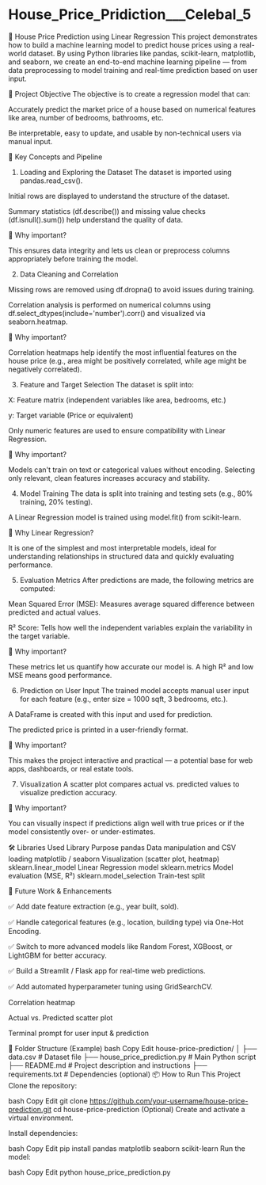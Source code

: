 # House_Price_Pridiction___Celebal_5


🏡 House Price Prediction using Linear Regression
This project demonstrates how to build a machine learning model to predict house prices using a real-world dataset. By using Python libraries like pandas, scikit-learn, matplotlib, and seaborn, we create an end-to-end machine learning pipeline — from data preprocessing to model training and real-time prediction based on user input.

📌 Project Objective
The objective is to create a regression model that can:

Accurately predict the market price of a house based on numerical features like area, number of bedrooms, bathrooms, etc.

Be interpretable, easy to update, and usable by non-technical users via manual input.

🧠 Key Concepts and Pipeline




1. Loading and Exploring the Dataset
The dataset is imported using pandas.read_csv().

Initial rows are displayed to understand the structure of the dataset.

Summary statistics (df.describe()) and missing value checks (df.isnull().sum()) help understand the quality of data.

📌 Why important?




This ensures data integrity and lets us clean or preprocess columns appropriately before training the model.

2. Data Cleaning and Correlation


Missing rows are removed using df.dropna() to avoid issues during training.

Correlation analysis is performed on numerical columns using df.select_dtypes(include='number').corr() and visualized via seaborn.heatmap.

📌 Why important?




Correlation heatmaps help identify the most influential features on the house price (e.g., area might be positively correlated, while age might be negatively correlated).

3. Feature and Target Selection
The dataset is split into:

X: Feature matrix (independent variables like area, bedrooms, etc.)

y: Target variable (Price or equivalent)

Only numeric features are used to ensure compatibility with Linear Regression.

📌 Why important?




Models can't train on text or categorical values without encoding. Selecting only relevant, clean features increases accuracy and stability.

4. Model Training
The data is split into training and testing sets (e.g., 80% training, 20% testing).

A Linear Regression model is trained using model.fit() from scikit-learn.

📌 Why Linear Regression?





It is one of the simplest and most interpretable models, ideal for understanding relationships in structured data and quickly evaluating performance.

5. Evaluation Metrics
After predictions are made, the following metrics are computed:

Mean Squared Error (MSE): Measures average squared difference between predicted and actual values.

R² Score: Tells how well the independent variables explain the variability in the target variable.

📌 Why important?




These metrics let us quantify how accurate our model is. A high R² and low MSE means good performance.

6. Prediction on User Input
The trained model accepts manual user input for each feature (e.g., enter size = 1000 sqft, 3 bedrooms, etc.).

A DataFrame is created with this input and used for prediction.

The predicted price is printed in a user-friendly format.

📌 Why important?




This makes the project interactive and practical — a potential base for web apps, dashboards, or real estate tools.

7. Visualization
A scatter plot compares actual vs. predicted values to visualize prediction accuracy.

📌 Why important?




You can visually inspect if predictions align well with true prices or if the model consistently over- or under-estimates.

🛠 Libraries Used
Library	Purpose
pandas	Data manipulation and CSV loading
matplotlib / seaborn	Visualization (scatter plot, heatmap)
sklearn.linear_model	Linear Regression model
sklearn.metrics	Model evaluation (MSE, R²)
sklearn.model_selection	Train-test split

🚀 Future Work & Enhancements




✅ Add date feature extraction (e.g., year built, sold).

✅ Handle categorical features (e.g., location, building type) via One-Hot Encoding.

✅ Switch to more advanced models like Random Forest, XGBoost, or LightGBM for better accuracy.

✅ Build a Streamlit / Flask app for real-time web predictions.

✅ Add automated hyperparameter tuning using GridSearchCV.










Correlation heatmap

Actual vs. Predicted scatter plot

Terminal prompt for user input & prediction




📂 Folder Structure (Example)
bash
Copy
Edit
house-price-prediction/
│
├── data.csv                    # Dataset file
├── house_price_prediction.py   # Main Python script
├── README.md                   # Project description and instructions
├── requirements.txt            # Dependencies (optional)
📦 How to Run This Project
Clone the repository:

bash
Copy
Edit
git clone https://github.com/your-username/house-price-prediction.git
cd house-price-prediction
(Optional) Create and activate a virtual environment.

Install dependencies:

bash
Copy
Edit
pip install pandas matplotlib seaborn scikit-learn
Run the model:

bash
Copy
Edit
python house_price_prediction.py
